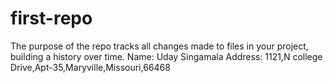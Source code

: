 # first-repo
The purpose of the repo tracks all changes made to files in your project, building a history over time.
Name: Uday Singamala
Address: 1121,N college Drive,Apt-35,Maryville,Missouri,66468
